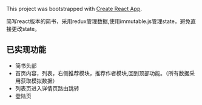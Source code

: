 This project was bootstrapped with [Create React App](https://github.com/facebook/create-react-app).

简写react版本的简书，采用redux管理数据,使用immutable.js管理state，避免直接更改state。

## 已实现功能
- 简书头部
- 首页内容，列表，右侧推荐模块，推荐作者模块,回到顶部功能。（所有数据采用获取模拟数据）
- 列表页进入详情页路由跳转
- 登陆页
